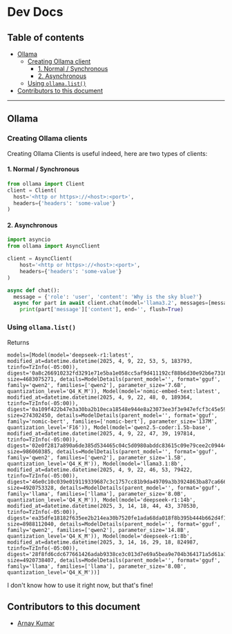 # Dev Docs
## Table of contents

* [Ollama](#ollama)
    * [Creating Ollama client](#creating-ollama-clients)
        * [1. Normal / Synchronous](#1-normal--synchronous)
        * [2. Asynchronous](#2-asynchronous)
    * [Using `ollama.list()`](#using-ollamalist)
* [Contributors to this document](#contributors-to-this-document)

---

## Ollama

### Creating Ollama clients
Creating Ollama Clients is useful indeed, here are two types of clients:

#### 1. Normal / Synchronous
```python
from ollama import Client
client = Client(
  host='<http or https>://<host>:<port>',
  headers={'headers': 'some-value'}
)
```

#### 2. Asynchronous
```python
import asyncio
from ollama import AsyncClient

client = AsyncClient(
    host='<http or https>://<host>:<port>',
    headers={'headers': 'some-value'}
)

async def chat():
  message = {'role': 'user', 'content': 'Why is the sky blue?'}
  async for part in await client.chat(model='llama3.2', messages=[message], stream=True):
    print(part['message']['content'], end='', flush=True)
```

### Using `ollama.list()`
Returns 
```
models=[Model(model='deepseek-r1:latest', modified_at=datetime.datetime(2025, 4, 9, 22, 53, 5, 183793, tzinfo=TzInfo(-05:00)), digest='0a8c266910232fd3291e71e5ba1e058cc5af9d411192cf88b6d30e92b6e73163', size=4683075271, details=ModelDetails(parent_model='', format='gguf', family='qwen2', families=['qwen2'], parameter_size='7.6B', quantization_level='Q4_K_M')), Model(model='nomic-embed-text:latest', modified_at=datetime.datetime(2025, 4, 9, 22, 48, 0, 189364, tzinfo=TzInfo(-05:00)), digest='0a109f422b47e3a30ba2b10eca18548e944e8a23073ee3f3e947efcf3c45e59f', size=274302450, details=ModelDetails(parent_model='', format='gguf', family='nomic-bert', families=['nomic-bert'], parameter_size='137M', quantization_level='F16')), Model(model='qwen2.5-coder:1.5b-base', modified_at=datetime.datetime(2025, 4, 9, 22, 47, 39, 197814, tzinfo=TzInfo(-05:00)), digest='02e0f2817a890a6de385d534465c04c5d0980abddc83615c09e79cee2c094446', size=986060385, details=ModelDetails(parent_model='', format='gguf', family='qwen2', families=['qwen2'], parameter_size='1.5B', quantization_level='Q4_K_M')), Model(model='llama3.1:8b', modified_at=datetime.datetime(2025, 4, 9, 22, 46, 53, 79422, tzinfo=TzInfo(-05:00)), digest='46e0c10c039e019119339687c3c1757cc81b9da49709a3b3924863ba87ca666e', size=4920753328, details=ModelDetails(parent_model='', format='gguf', family='llama', families=['llama'], parameter_size='8.0B', quantization_level='Q4_K_M')), Model(model='deepseek-r1:14b', modified_at=datetime.datetime(2025, 3, 14, 18, 44, 43, 370530, tzinfo=TzInfo(-05:00)), digest='ea35dfe18182f635ee2b214ea30b7520fe1ada68da018f8b395b444b662d4f1a', size=8988112040, details=ModelDetails(parent_model='', format='gguf', family='qwen2', families=['qwen2'], parameter_size='14.8B', quantization_level='Q4_K_M')), Model(model='deepseek-r1:8b', modified_at=datetime.datetime(2025, 3, 14, 16, 29, 18, 824987, tzinfo=TzInfo(-05:00)), digest='28f8fd6cdc677661426adab9338ce3c013d7e69a5bea9e704b364171a5d61a10', size=4920738407, details=ModelDetails(parent_model='', format='gguf', family='llama', families=['llama'], parameter_size='8.0B', quantization_level='Q4_K_M'))]
```
I don't know how to use it right now, but that's fine!

## Contributors to this document
- [Arnay Kumar](https://github.com/I4LYT/)